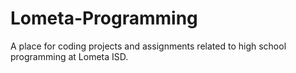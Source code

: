 # Lometa-Programming
A place for coding projects and assignments related to high school programming at Lometa ISD.
